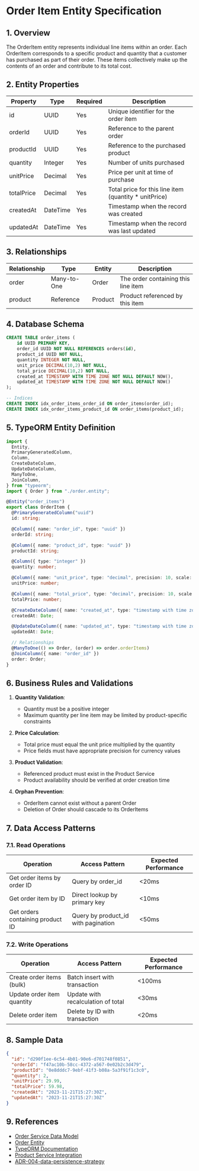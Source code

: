 # Order Item Entity Specification

## 1. Overview

The OrderItem entity represents individual line items within an order. Each OrderItem corresponds to a specific product and quantity that a customer has purchased as part of their order. These items collectively make up the contents of an order and contribute to its total cost.

## 2. Entity Properties

| Property   | Type     | Required | Description                                            |
| ---------- | -------- | -------- | ------------------------------------------------------ |
| id         | UUID     | Yes      | Unique identifier for the order item                   |
| orderId    | UUID     | Yes      | Reference to the parent order                          |
| productId  | UUID     | Yes      | Reference to the purchased product                     |
| quantity   | Integer  | Yes      | Number of units purchased                              |
| unitPrice  | Decimal  | Yes      | Price per unit at time of purchase                     |
| totalPrice | Decimal  | Yes      | Total price for this line item (quantity \* unitPrice) |
| createdAt  | DateTime | Yes      | Timestamp when the record was created                  |
| updatedAt  | DateTime | Yes      | Timestamp when the record was last updated             |

## 3. Relationships

| Relationship | Type        | Entity  | Description                         |
| ------------ | ----------- | ------- | ----------------------------------- |
| order        | Many-to-One | Order   | The order containing this line item |
| product      | Reference   | Product | Product referenced by this item     |

## 4. Database Schema

```sql
CREATE TABLE order_items (
    id UUID PRIMARY KEY,
    order_id UUID NOT NULL REFERENCES orders(id),
    product_id UUID NOT NULL,
    quantity INTEGER NOT NULL,
    unit_price DECIMAL(10,2) NOT NULL,
    total_price DECIMAL(10,2) NOT NULL,
    created_at TIMESTAMP WITH TIME ZONE NOT NULL DEFAULT NOW(),
    updated_at TIMESTAMP WITH TIME ZONE NOT NULL DEFAULT NOW()
);

-- Indices
CREATE INDEX idx_order_items_order_id ON order_items(order_id);
CREATE INDEX idx_order_items_product_id ON order_items(product_id);
```

## 5. TypeORM Entity Definition

```typescript
import {
  Entity,
  PrimaryGeneratedColumn,
  Column,
  CreateDateColumn,
  UpdateDateColumn,
  ManyToOne,
  JoinColumn,
} from "typeorm";
import { Order } from "./order.entity";

@Entity("order_items")
export class OrderItem {
  @PrimaryGeneratedColumn("uuid")
  id: string;

  @Column({ name: "order_id", type: "uuid" })
  orderId: string;

  @Column({ name: "product_id", type: "uuid" })
  productId: string;

  @Column({ type: "integer" })
  quantity: number;

  @Column({ name: "unit_price", type: "decimal", precision: 10, scale: 2 })
  unitPrice: number;

  @Column({ name: "total_price", type: "decimal", precision: 10, scale: 2 })
  totalPrice: number;

  @CreateDateColumn({ name: "created_at", type: "timestamp with time zone" })
  createdAt: Date;

  @UpdateDateColumn({ name: "updated_at", type: "timestamp with time zone" })
  updatedAt: Date;

  // Relationships
  @ManyToOne(() => Order, (order) => order.orderItems)
  @JoinColumn({ name: "order_id" })
  order: Order;
}
```

## 6. Business Rules and Validations

1. **Quantity Validation**:

   - Quantity must be a positive integer
   - Maximum quantity per line item may be limited by product-specific constraints

2. **Price Calculation**:

   - Total price must equal the unit price multiplied by the quantity
   - Price fields must have appropriate precision for currency values

3. **Product Validation**:

   - Referenced product must exist in the Product Service
   - Product availability should be verified at order creation time

4. **Orphan Prevention**:
   - OrderItem cannot exist without a parent Order
   - Deletion of Order should cascade to its OrderItems

## 7. Data Access Patterns

### 7.1. Read Operations

| Operation                        | Access Pattern                      | Expected Performance |
| -------------------------------- | ----------------------------------- | -------------------- |
| Get order items by order ID      | Query by order_id                   | <20ms                |
| Get order item by ID             | Direct lookup by primary key        | <10ms                |
| Get orders containing product ID | Query by product_id with pagination | <50ms                |

### 7.2. Write Operations

| Operation                  | Access Pattern                     | Expected Performance |
| -------------------------- | ---------------------------------- | -------------------- |
| Create order items (bulk)  | Batch insert with transaction      | <100ms               |
| Update order item quantity | Update with recalculation of total | <30ms                |
| Delete order item          | Delete by ID with transaction      | <20ms                |

## 8. Sample Data

```json
{
  "id": "d290f1ee-6c54-4b01-90e6-d701748f0851",
  "orderId": "f47ac10b-58cc-4372-a567-0e02b2c3d479",
  "productId": "0e8dddc7-9ebf-41f3-b08a-5a3f91f1c3c0",
  "quantity": 2,
  "unitPrice": 29.99,
  "totalPrice": 59.98,
  "createdAt": "2023-11-21T15:27:30Z",
  "updatedAt": "2023-11-21T15:27:30Z"
}
```

## 9. References

- [Order Service Data Model](./00-data-model-index.md)
- [Order Entity](./01-order-entity.md)
- [TypeORM Documentation](https://typeorm.io/)
- [Product Service Integration](../06-integration-points/02-product-service-integration.md)
- [ADR-004-data-persistence-strategy](../../../architecture/adr/ADR-004-data-persistence-strategy.md)
